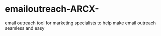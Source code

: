 # emailoutreach-ARCX-
email outreach tool for marketing specialists to help make email outreach seamless and easy

